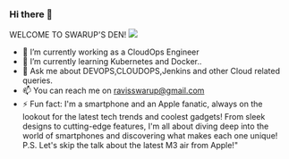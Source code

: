 ### Hi there 👋



WELCOME TO SWARUP'S DEN!
![](https://komarev.com/ghpvc/?username=SwarupRavi)

- 🔭 I’m currently working as a CloudOps Engineer
- 🌱 I’m currently learning Kubernetes and Docker..
- 💬 Ask me about DEVOPS,CLOUDOPS,Jenkins and other Cloud related queries.
- 📫 You can reach me on ravisswarup@gmail.com
- ⚡ Fun fact: I'm a smartphone and an Apple fanatic, always on the lookout for the latest tech trends and coolest gadgets! From sleek designs to cutting-edge features, I'm all about diving deep into the world of smartphones and discovering what makes each one unique! P.S. Let's skip the talk about the latest M3 air from Apple!"
